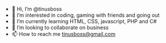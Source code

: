 - 👋 Hi, I’m @tinusboss
- 👀 I’m interested in coding, gaming with friends and going out
- 🌱 I’m currently learning HTML, CSS, javascript, PHP and C#
- 💞️ I’m looking to collaborate on business
- 📫 How to reach me tinusboss@gmail.com

<!---
tinusboss/tinusboss is a ✨ special ✨ repository because its `README.md` (this file) appears on your GitHub profile.
You can click the Preview link to take a look at your changes.
--->
